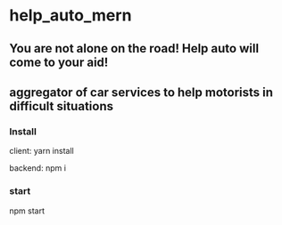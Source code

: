 # help_auto_mern

## You are not alone on the road! Help auto will come to your aid!

## aggregator of car services to help motorists in difficult situations

### Install

client: yarn install

backend: npm i

### start

npm start

